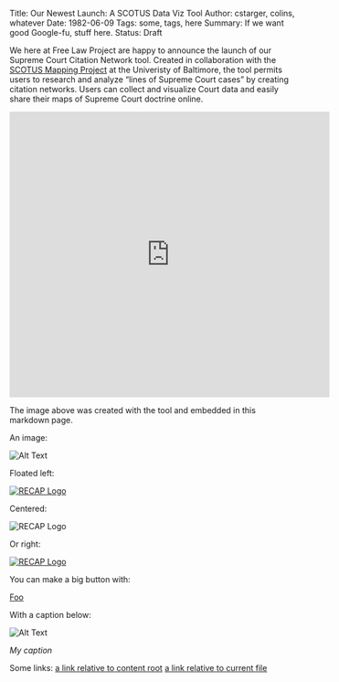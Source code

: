 Title: Our Newest Launch: A SCOTUS Data Viz Tool
Author: cstarger, colins, whatever
Date: 1982-06-09
Tags: some, tags, here
Summary: If we want good Google-fu, stuff here.
Status: Draft

We here at Free Law Project are happy to announce the launch of our Supreme Court Citation Network tool. Created in collaboration with the [SCOTUS Mapping Project](http://law.ubalt.edu/faculty/scotus-mapping/index.cfm) at the Univeristy of Baltimore, the tool permits users to research and analyze “lines of Supreme Court cases” by creating citation networks. Users can collect and visualize Court data and easily share their maps of Supreme Court doctrine online.

<iframe height="500" width="560" src="https://www.courtlistener.com/visualizations/scotus-mapper/484/embed/?type=genealogy&xaxis=time&dos=3" frameborder="0" allowfullscreen></iframe>

The image above was created with the tool and embedded in this markdown page.



An image:

![Alt Text]({filename}/images/han.jpg)

Floated left:

<div class="left-image">
    <a href="http://recapthelaw.org">
        <img src="{filename}/images/recap_r-150x150.png"
             alt="RECAP Logo"/>
    </a>
</div>


Centered:

<div class="text-center">
    <img src="{filename}/images/recap_r-150x150.png"
             alt="RECAP Logo"/>
    </a>
</div>

Or right:

<div class="right-image">
    <a href="http://recapthelaw.org">
        <img src="{filename}/images/recap_r-150x150.png"
             alt="RECAP Logo"/>
    </a>
</div>

You can make a big button with:

<a href="blah" class="btn btn-primary btn-lg">Foo</a>

With a caption below:

![Alt Text]({filename}/images/han.jpg)

*My caption*

Some links:
[a link relative to content root]({filename}/article1.md)
[a link relative to current file]({filename}../article1.md)
